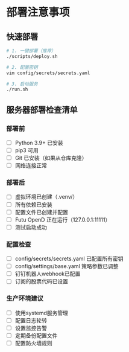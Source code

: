 # 部署注意事项

## 快速部署

```bash
# 1. 一键部署（推荐）
./scripts/deploy.sh

# 2. 配置密钥
vim config/secrets/secrets.yaml

# 3. 启动服务
./run.sh
```

## 服务器部署检查清单

### 部署前
- [ ] Python 3.9+ 已安装
- [ ] pip3 可用
- [ ] Git 已安装（如果从仓库克隆）
- [ ] 网络连接正常

### 部署后
- [ ] 虚拟环境已创建（.venv/）
- [ ] 所有依赖已安装
- [ ] 配置文件已创建并配置
- [ ] Futu OpenD 正在运行（127.0.0.1:11111）
- [ ] 测试启动成功

### 配置检查
- [ ] config/secrets/secrets.yaml 已配置所有密钥
- [ ] config/settings/base.yaml 策略参数已调整
- [ ] 钉钉机器人webhook已配置
- [ ] 订阅的股票代码已设置

### 生产环境建议
- [ ] 使用systemd服务管理
- [ ] 配置日志轮转
- [ ] 设置监控告警
- [ ] 定期备份配置文件
- [ ] 配置防火墙规则
